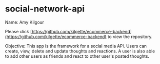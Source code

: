 # social-network-api

Name: Amy Kilgour

Please click [https://github.com/kilgette/ecommerce-backend](https://github.com/kilgette/ecommerce-backend) 
to view the repository. 

Objective: This app is the framework for a social media API. Users can create, view, delete and update 
thoughts and reactions. A user is also able to add other users as friends and react to other user's posted 
thoughts. 